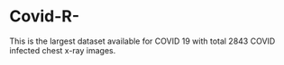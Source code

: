 # Covid-R-
This is the largest dataset available for COVID 19 with total 2843 COVID infected chest x-ray images. 
